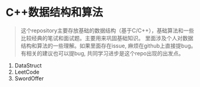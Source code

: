 # C++数据结构和算法

 > 这个repository主要存放基础的数据结构（基于C/C++），基础算法和一些比较经典的笔试和面试题。主要用来巩固基础知识。 里面涉及个人对数据结构和算法的一些理解。如果里面存在issue, 麻烦在github上直接提bug。有相关的建议也可以提bug, 共同学习进步是这个repo出现的出发点。

1. DataStruct
2. LeetCode
3. SwordOffer

